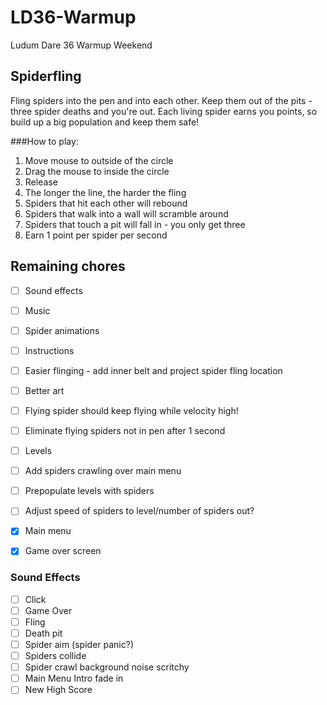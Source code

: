 # LD36-Warmup
Ludum Dare 36 Warmup Weekend

## Spiderfling
Fling spiders into the pen and into each other. Keep them out of the pits - three spider deaths and you're out. 
Each living spider earns you points, so build up a big population and keep them safe!

###How to play:

1. Move mouse to outside of the circle
2. Drag the mouse to inside the circle
3. Release
4. The longer the line, the harder the fling
5. Spiders that hit each other will rebound
6. Spiders that walk into a wall will scramble around
7. Spiders that touch a pit will fall in - you only get three
8. Earn 1 point per spider per second

## Remaining chores
 - [ ] Sound effects
 - [ ] Music
 - [ ] Spider animations
 - [ ] Instructions
 - [ ] Easier flinging - add inner belt and project spider fling location
 - [ ] Better art
 - [ ] Flying spider should keep flying while velocity high!
 - [ ] Eliminate flying spiders not in pen after 1 second
 - [ ] Levels
 - [ ] Add spiders crawling over main menu
 - [ ] Prepopulate levels with spiders
 - [ ] Adjust speed of spiders to level/number of spiders out?
 - [X] Main menu
 - [X] Game over screen


### Sound Effects
 - [ ] Click
 - [ ] Game Over
 - [ ] Fling
 - [ ] Death pit
 - [ ] Spider aim (spider panic?)
 - [ ] Spiders collide
 - [ ] Spider crawl background noise scritchy
 - [ ] Main Menu Intro fade in
 - [ ] New High Score
